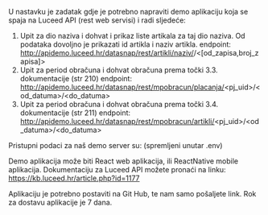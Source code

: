 U nastavku je zadatak gdje je potrebno napraviti demo aplikaciju koja se spaja na Luceed API (rest web servisi) i radi sljedeće:

1. Upit za dio naziva i dohvat i prikaz liste artikala za taj dio naziva. Od podataka dovoljno je prikazati id artikla i naziv artikla.
   endpoint: http://apidemo.luceed.hr/datasnap/rest/artikli/naziv/<dio-naziva>/<[od_zapisa,broj_zapisa]>
2. Upit za period obračuna i dohvat obračuna prema točki 3.3. dokumentacije (str 210)
   endpoint: http://apidemo.luceed.hr/datasnap/rest/mpobracun/placanja/<pj_uid>/<od_datuma>/<do_datuma>
3. Upit za period obračuna i dohvat obračuna prema točki 3.4. dokumentacije (str 211)
   endpoint: http://apidemo.luceed.hr/datasnap/rest/mpobracun/artikli/<pj_uid>/<od_datuma>/<do_datuma>

Pristupni podaci za naš demo server su: (spremljeni unutar .env)

Demo aplikacija može biti React web aplikacija, ili ReactNative mobile aplikacija.
Dokumentaciju za Luceed API možete pronaći na linku:
https://kb.luceed.hr/article.php?id=1177

Aplikaciju je potrebno postaviti na Git Hub, te nam samo pošaljete link.
Rok za dostavu aplikacije je 7 dana.
